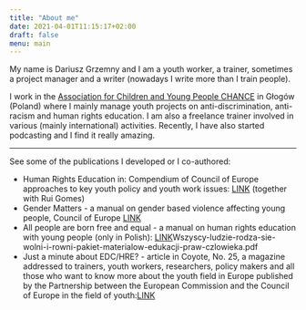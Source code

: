 ```yaml
---
title: "About me"
date: 2021-04-01T11:15:17+02:00
draft: false
menu: main
---
```


My name is Dariusz Grzemny and I am a youth worker, a trainer, sometimes a project manager and a writer (nowadays I write more than I train people). 

I work in the [Association for Children and Young People CHANCE](https://szansa.glogow.pl) in Głogów (Poland) where I mainly manage youth projects on anti-discrimination, anti-racism and human rights education. I am also a freelance trainer involved in various (mainly international) activities. Recently, I have also started podcasting and I find it really amazing. 

- - - -
See some of the publications I developed or I co-authored: 

* Human Rights Education in: Compendium of Council of Europe approaches to key youth policy and youth work issues: [LINK](https://rm.coe.int/16807023b0) (together with Rui Gomes)
* Gender Matters - a manual on gender based violence affecting young people, Council of Europe [LINK](https://www.coe.int/en/web/gender-matters)
* All people are born free and equal - a manual on human rights education with young people (only in Polish): [LINK](https://amnesty.org.pl/wp-content/uploads/2016/07/)Wszyscy-ludzie-rodza-sie-wolni-i-rowni-pakiet-materialow-edukacji-praw-czlowieka.pdf 
* Just a minute about EDC/HRE? - article in Coyote, No. 25, a magazine addressed to trainers, youth workers, researchers, policy makers and all those who want to know more about the youth field in Europe published by the Partnership between the European Commission and the Council of Europe in the field of youth:[LINK](https://pjp-eu.coe.int/en/web/coyote-magazine/about-edc/hre)




